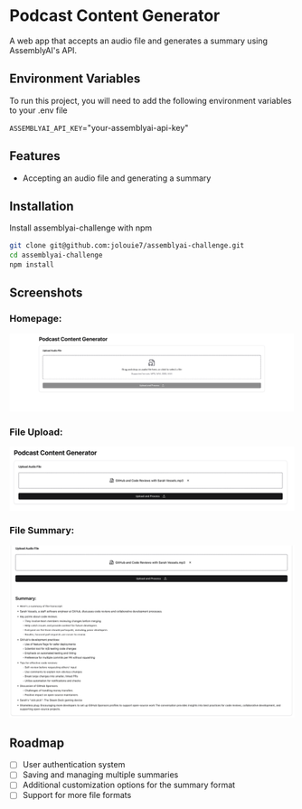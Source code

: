 # Podcast Content Generator

A web app that accepts an audio file and generates a summary using AssemblyAI's API.

## Environment Variables

To run this project, you will need to add the following environment variables to your .env file

`ASSEMBLYAI_API_KEY`="your-assemblyai-api-key"

## Features

- Accepting an audio file and generating a summary

## Installation

Install assemblyai-challenge with npm

```bash
git clone git@github.com:jolouie7/assemblyai-challenge.git
cd assemblyai-challenge
npm install
```

## Screenshots

### Homepage:

![Homepage](./public/homepage.png)

### File Upload:

![File Upload](./public/file-upload.png)

### File Summary:

![File Summary](./public/file-summary.png)

## Roadmap

- [ ] User authentication system
- [ ] Saving and managing multiple summaries
- [ ] Additional customization options for the summary format
- [ ] Support for more file formats
